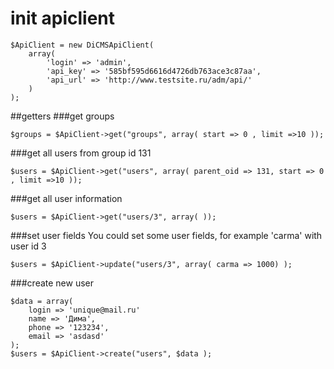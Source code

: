 # init apiclient
```
$ApiClient = new DiCMSApiClient(
    array(
        'login' => 'admin',
        'api_key' => '585bf595d6616d4726db763ace3c87aa',
        'api_url' => 'http://www.testsite.ru/adm/api/'
    )
);
```
##getters
###get groups
```
$groups = $ApiClient->get("groups", array( start => 0 , limit =>10 ));
```
###get all users from group id 131
```
$users = $ApiClient->get("users", array( parent_oid => 131, start => 0 , limit =>10 ));
```
###get all user information
```
$users = $ApiClient->get("users/3", array( ));
```
###set user fields
You could set some user fields, for example 'carma' with user id 3
```
$users = $ApiClient->update("users/3", array( carma => 1000) );
```
###create new user
```
$data = array(
    login => 'unique@mail.ru'
    name => 'Дима',
    phone => '123234',
    email => 'asdasd'
);
$users = $ApiClient->create("users", $data );
```
